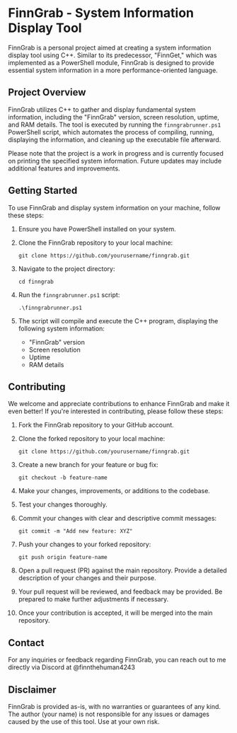 # FinnGrab - System Information Display Tool

FinnGrab is a personal project aimed at creating a system information display tool using C++. Similar to its predecessor, "FinnGet," which was implemented as a PowerShell module, FinnGrab is designed to provide essential system information in a more performance-oriented language.

## Project Overview

FinnGrab utilizes C++ to gather and display fundamental system information, including the "FinnGrab" version, screen resolution, uptime, and RAM details. The tool is executed by running the `finngrabrunner.ps1` PowerShell script, which automates the process of compiling, running, displaying the information, and cleaning up the executable file afterward.

Please note that the project is a work in progress and is currently focused on printing the specified system information. Future updates may include additional features and improvements.

## Getting Started

To use FinnGrab and display system information on your machine, follow these steps:

1. Ensure you have PowerShell installed on your system.

2. Clone the FinnGrab repository to your local machine:
   ```
   git clone https://github.com/yourusername/finngrab.git
   ```

3. Navigate to the project directory:
   ```
   cd finngrab
   ```

4. Run the `finngrabrunner.ps1` script:
   ```
   .\finngrabrunner.ps1
   ```

5. The script will compile and execute the C++ program, displaying the following system information:
   - "FinnGrab" version
   - Screen resolution
   - Uptime
   - RAM details

## Contributing

We welcome and appreciate contributions to enhance FinnGrab and make it even better! If you're interested in contributing, please follow these steps:

1. Fork the FinnGrab repository to your GitHub account.

2. Clone the forked repository to your local machine:
   ```
   git clone https://github.com/yourusername/finngrab.git
   ```

3. Create a new branch for your feature or bug fix:
   ```
   git checkout -b feature-name
   ```

4. Make your changes, improvements, or additions to the codebase.

5. Test your changes thoroughly.

6. Commit your changes with clear and descriptive commit messages:
   ```
   git commit -m "Add new feature: XYZ"
   ```

7. Push your changes to your forked repository:
   ```
   git push origin feature-name
   ```

8. Open a pull request (PR) against the main repository. Provide a detailed description of your changes and their purpose.

9. Your pull request will be reviewed, and feedback may be provided. Be prepared to make further adjustments if necessary.

10. Once your contribution is accepted, it will be merged into the main repository.

## Contact

For any inquiries or feedback regarding FinnGrab, you can reach out to me directly via Discord at @finnthehuman4243

## Disclaimer

FinnGrab is provided as-is, with no warranties or guarantees of any kind. The author (your name) is not responsible for any issues or damages caused by the use of this tool. Use at your own risk.
